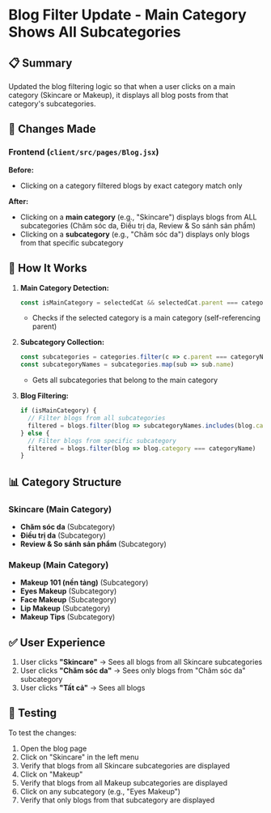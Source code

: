 # Blog Filter Update - Main Category Shows All Subcategories

## 📋 Summary

Updated the blog filtering logic so that when a user clicks on a main category (Skincare or Makeup), it displays all blog posts from that category's subcategories.

## 🔄 Changes Made

### Frontend (`client/src/pages/Blog.jsx`)

**Before:**
- Clicking on a category filtered blogs by exact category match only

**After:**
- Clicking on a **main category** (e.g., "Skincare") displays blogs from ALL subcategories (Chăm sóc da, Điều trị da, Review & So sánh sản phẩm)
- Clicking on a **subcategory** (e.g., "Chăm sóc da") displays only blogs from that specific subcategory

## 🎯 How It Works

1. **Main Category Detection:**
   ```javascript
   const isMainCategory = selectedCat && selectedCat.parent === categoryName
   ```
   - Checks if the selected category is a main category (self-referencing parent)

2. **Subcategory Collection:**
   ```javascript
   const subcategories = categories.filter(c => c.parent === categoryName)
   const subcategoryNames = subcategories.map(sub => sub.name)
   ```
   - Gets all subcategories that belong to the main category

3. **Blog Filtering:**
   ```javascript
   if (isMainCategory) {
     // Filter blogs from all subcategories
     filtered = blogs.filter(blog => subcategoryNames.includes(blog.category))
   } else {
     // Filter blogs from specific subcategory
     filtered = blogs.filter(blog => blog.category === categoryName)
   }
   ```

## 📊 Category Structure

### Skincare (Main Category)
- **Chăm sóc da** (Subcategory)
- **Điều trị da** (Subcategory)
- **Review & So sánh sản phẩm** (Subcategory)

### Makeup (Main Category)
- **Makeup 101 (nền tảng)** (Subcategory)
- **Eyes Makeup** (Subcategory)
- **Face Makeup** (Subcategory)
- **Lip Makeup** (Subcategory)
- **Makeup Tips** (Subcategory)

## ✅ User Experience

1. User clicks **"Skincare"** → Sees all blogs from all Skincare subcategories
2. User clicks **"Chăm sóc da"** → Sees only blogs from "Chăm sóc da" subcategory
3. User clicks **"Tất cả"** → Sees all blogs

## 🚀 Testing

To test the changes:
1. Open the blog page
2. Click on "Skincare" in the left menu
3. Verify that blogs from all Skincare subcategories are displayed
4. Click on "Makeup" 
5. Verify that blogs from all Makeup subcategories are displayed
6. Click on any subcategory (e.g., "Eyes Makeup")
7. Verify that only blogs from that subcategory are displayed
